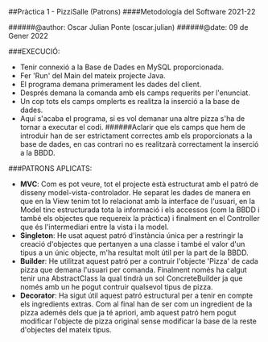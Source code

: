 ##Pràctica 1 - PizziSalle (Patrons)
####Metodología del Software 2021-22

######@author: Oscar Julian Ponte (oscar.julian)
######@date: 09 de Gener 2022

###EXECUCIÓ:
- Tenir connexió a la Base de Dades en MySQL proporcionada.
- Fer 'Run' del Main del mateix projecte Java.
- El programa demana primerament les dades del client.
- Després demana la comanda amb els camps requerits per l'enunciat.
- Un cop tots els camps omplerts es realitza la inserció a la base de dades.
- Aquí s'acaba el programa, si es vol demanar una altre pizza s'ha de tornar a executar el codi.
######Aclarir que els camps que hem de introduir han de ser estrictament correctes amb els proporcionats a la base de dades, en cas contrari no es realitzarà correctament la inserció a la BBDD.

###PATRONS APLICATS:
- **MVC**: Com es pot veure, tot el projecte està estructurat amb el patró de disseny model-vista-controlador. He separat les dades de manera en que en la View tenim tot lo relacionat amb la interface de l'usuari, en la Model tinc estructurada tota la informació i els accessos (com la BBDD i també els objectes que requereix la pràctica)
i finalment en el Controller que és l'intermediari entre la vista i la model.
- **Singleton**: He usat aquest patró d'instància única per a restringir la creació d'objectes que pertanyen a una classe i també el valor d'un tipus a un únic objecte, m'ha resultat molt útil per la part de la BBDD.
- **Builder**: He utilitzat aquest patró per a contruir l'objecte 'Pizza' de cada pizza que demana l'usuari per comanda. Finalment només ha calgut tenir una AbstractClass la qual tindrà un sol ConcreteBuilder ja que només amb un he pogut contruir qualsevol tipus de pizza.
- **Decorator**: Ha sigut útil aquest patró estructural per a tenir en compte els ingredients extras. Com al final han de ser com un ingredient de la pizza ademés dels que ja té apriori, amb aquest patró hem pogut modificar l'objecte de pizza original sense modificar la base de la reste d'objectes del mateix tipus.